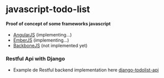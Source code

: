 javascript-todo-list
====================

#### Proof of concept of some frameworks javascript

- [AngularJS](https://github.com/jandersonfc/javascript-todo-list/tree/master/angularjs) (implementing...)
- [EmberJS](https://github.com/jandersonfc/javascript-todo-list/tree/master/emberjs) (implementing...)
- [BackboneJS](https://github.com/jandersonfc/javascript-todo-list/tree/master/backbonejs) (not implemented yet)

### Restful Api with Django 

- Example de Restful backend implementation here [django-todolist-api](https://github.com/jandersonfc/django-todolist-api)